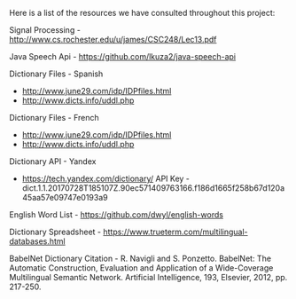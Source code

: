 Here is a list of the resources we have consulted throughout this project:

Signal Processing - http://www.cs.rochester.edu/u/james/CSC248/Lec13.pdf

Java Speech Api - https://github.com/lkuza2/java-speech-api

Dictionary Files - Spanish
* http://www.june29.com/idp/IDPfiles.html
* http://www.dicts.info/uddl.php

Dictionary Files - French
* http://www.june29.com/idp/IDPfiles.html
* http://www.dicts.info/uddl.php

Dictionary API - Yandex
* https://tech.yandex.com/dictionary/
API Key - dict.1.1.20170728T185107Z.90ec571409763166.f186d1665f258b67d120a45aa57e09747e0193a9

English Word List - https://github.com/dwyl/english-words

Dictionary Spreadsheet - 
https://www.trueterm.com/multilingual-databases.html

BabelNet Dictionary Citation - 
R. Navigli and S. Ponzetto. BabelNet: The Automatic Construction, Evaluation and Application of a Wide-Coverage Multilingual Semantic Network. Artificial Intelligence, 193, Elsevier, 2012, pp. 217-250. 
